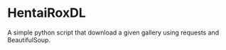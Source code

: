 # HentaiRoxDL
A simple python script that download a given gallery using requests and BeautifulSoup.
